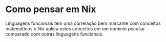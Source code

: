 # Como pensar em Nix

Linguagens funcionais tem uma correlação bem marcante com conceitos matemáticos e Nix aplica estes conceitos em um domínio peculiar comparado com outras linguagens funcionais.
